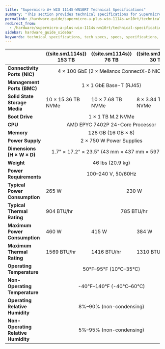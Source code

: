 ```yaml
---
title: "Supermicro A+ WIO 1114S-WN10RT Technical Specifications"
summary: "This section provides technical specifications for Supermicro 1114S node types."
permalink: /hardware-guide/supermicro-a-plus-wio-1114s-wn10rt/technical-specifications.html
redirect_from:
  - /hardware/supermicro-a-plus-wio-1114s-wn10rt/technical-specifications.html
sidebar: hardware_guide_sidebar
keywords: technical specifications, tech specs, specs, specifications, Supermicro 1114S, WN10RT
---
```


<table cellspacing="0" cellpadding="0">
  <thead>
    <tr>
      <th></th>
      <th><strong>{{site.sm1114s}} 153 TB</strong></th>
      <th><strong>{{site.sm1114s}} 76 TB</strong></th>
      <th><strong>{{site.sm1114s}} 30 TB</strong></th>
    </tr>
  </thead>
  <tbody>
    <tr>
      <td><strong>Connectivity Ports (NIC)</strong></td>
      <td colspan="3" style="text-align: center;">4 &#215; 100 GbE (2 &#215; Mellanox ConnectX-6 NICs)</td>
    </tr>
    <tr>
      <td><strong>Management Ports (BMC)</strong></td>
      <td colspan="3" style="text-align: center;">1 &#215; 1 GbE Base-T (RJ45)</td>
    </tr>
    <tr>
      <td><strong>Solid State Storage Media</strong></td>
      <td>10 &#215; 15.36 TB NVMe</td>
      <td>10 &#215; 7.68 TB NVMe</td>
      <td>8 &#215; 3.84 TB NVMe</td>
    </tr>
    <tr>
      <td><strong>Boot Drive</strong></td>
      <td colspan="3" style="text-align: center;">1 &#215; 1 TB M.2 NVMe</td>
    </tr>
    <tr>
      <td><strong>CPU</strong></td>
      <td colspan="3" style="text-align: center;">AMD EPYC 7402P 24-Core Processor</td>
    </tr>
    <tr>
      <td><strong>Memory</strong></td>
      <td colspan="3" style="text-align: center;">128 GB (16 GB &#215; 8)</td>
    </tr>
    <tr>
      <td><strong>Power Supply</strong></td>
      <td colspan="3" style="text-align: center;">2 &#215; 750 W Power Supplies</td>
    </tr>
    <tr>
      <td><strong>Dimensions (H &#215; W &#215; D)</strong></td>
      <td colspan="3" style="text-align: center;">1.7" &#215; 17.2" &#215; 23.5" (43 mm &#215; 437 mm &#215; 597 mm)</td>
    </tr>
    <tr>
      <td><strong>Weight</strong></td>
      <td colspan="3" style="text-align: center;">46 lbs (20.9 kg)</td>
    </tr>
    <tr>
      <td><strong>Power Requirements</strong></td>
      <td colspan="3" style="text-align: center;">100&ndash;240 V, 50/60Hz</td>
    </tr>
    <tr>
      <td><strong>Typical Power Consumption</strong></td>
      <td>265 W</td>
      <td colspan="2" style="text-align: center;">230 W</td>
    </tr>
    <tr>
      <td><strong>Typical Thermal Rating</strong></td>
      <td>904 BTU/hr</td>
      <td colspan="2" style="text-align: center;">785 BTU/hr</td>
    </tr>
    <tr>
      <td><div><strong>Maximum Power Consumption</strong></div></td>
      <td>460 W</td>
      <td>415 W</td>
      <td>384 W</td>
    </tr>
    <tr>
      <td><strong>Maximum Thermal Rating</strong></td>
      <td>1569 BTU/hr</td>
      <td>1416 BTU/hr</td>
      <td>1310 BTU/hr</td>
    </tr>
    <tr>
      <td><strong>Operating Temperature</strong></td>
      <td colspan="3" style="text-align: center;">50&deg;F&ndash;95&deg;F (10&deg;C&ndash;35&deg;C)</td>
    </tr>
    <tr>
      <td><strong>Non-Operating Temperature</strong></td>
      <td colspan="3" style="text-align: center;">-40&deg;F&ndash;140&deg;F (-40&deg;C&ndash;60&deg;C)</td>
    </tr>
    <tr>
      <td><strong>Operating Relative Humidity</strong></td>
      <td colspan="3" style="text-align: center;">8%&ndash;90% (non-condensing)</td>
    </tr>
    <tr>
      <td><div><strong>Non-Operating Relative Humidity</strong></div></td>
      <td colspan="3" style="text-align: center;">5%&ndash;95% (non-condensing)</td>
    </tr>
  </tbody>
</table>
